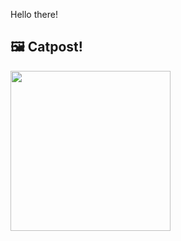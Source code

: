 Hello there!



## 🖼️ Catpost!

<sub>
    <img src="https://cdn2.thecatapi.com/images/3kv.jpg" height="256">
</sub>

